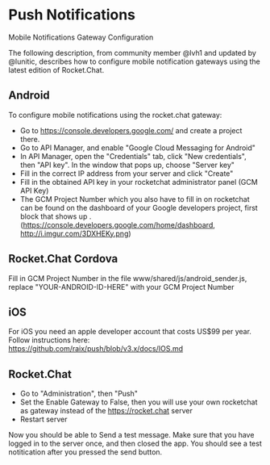 # Push Notifications

Mobile Notifications Gateway Configuration

The following description, from community member @lvh1 and updated by @lunitic, describes how to configure mobile notification gateways using the latest edition of Rocket.Chat.

## Android

To configure mobile notifications using the rocket.chat gateway:

* Go to https://console.developers.google.com/ and create a project there.
* Go to API Manager, and enable "Google Cloud Messaging for Android"
* In API Manager, open the "Credentials" tab, click "New credentials", then "API key". In the window that pops up, choose "Server key"
* Fill in the correct IP address from your server and click "Create"
* Fill in the obtained API key in your rocketchat administrator panel (GCM API Key)
* The GCM Project Number which you also have to fill in on rocketchat can be found on the dashboard of your Google developers project, first block that shows up . (https://console.developers.google.com/home/dashboard, http://i.imgur.com/3DXHEKy.png)

## Rocket.Chat Cordova

Fill in GCM Project Number in the file www/shared/js/android_sender.js, replace "YOUR-ANDROID-ID-HERE" with your GCM Project Number

## iOS

For iOS you need an apple developer account that costs US$99 per year. Follow instructions here: https://github.com/raix/push/blob/v3.x/docs/IOS.md

## Rocket.Chat

* Go to "Administration", then "Push"
* Set the Enable Gateway to False, then you will use your own rocketchat as gateway instead of the https://rocket.chat server
* Restart server

Now you should be able to Send a test message. Make sure that you have logged in to the server once, and then closed the app. 
You should see a test notitication after you pressed the send button.
